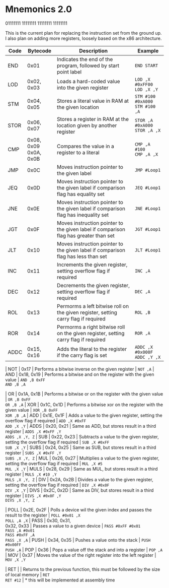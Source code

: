 # Mnemonics 2.0

01111111 11111111 11111111 11111111

This is the current plan for replacing the instruction set from the ground up. I also plan on adding more registers, loosely based on the x86 architecture.

|  Code   | Bytecode   | Description                                                       |                        Example                                 |
|---------|------------|-------------------------------------------------------------------|----------------------------------------------------------------|
| END     | 0x01       | Indicates the end of the program, followed by start point label                      | `END START`
| LOD     | 0x02, 0x03 | Loads a hard-coded value into the given register                                     | `LOD ,X #0xFF00` <br> `LOD ,X ,Y`
| STM     | 0x04, 0x05 | Stores a literal value in RAM at the given location                                  | `STM #100 #0xA000` <br> `STM #100 ,A`
| STOR    | 0x06, 0x07 | Stores a register in RAM at the location given by another register                   | `STOR ,A #0xA000` <br> `STOR ,A ,X`
| CMP     | 0x08, 0x09 <br> 0x0A, 0x0B| Compares the value in a register to a literal                         | `CMP ,A #100` <br> `CMP ,A ,X`
| JMP     | 0x0C       | Moves instruction pointer to the given label                       				    | `JMP #Loop1`
| JEQ     | 0x0D       | Moves instruction pointer to the given label if comparison flag has equality set     | `JEQ #Loop1`
| JNE     | 0x0E       | Moves instruction pointer to the given label if comparison flag has inequality set   | `JNE #Loop1`
| JGT     | 0x0F       | Moves instruction pointer to the given label if comparison flag has greater than set | `JGT #Loop1`
| JLT     | 0x10       | Moves instruction pointer to the given label if comparison flag has less than set    | `JLT #Loop1`
| INC     | 0x11       | Increments the given register, setting overflow flag if required                     | `INC ,A`
| DEC     | 0x12       | Decrements the given register, setting overflow flag if required                     | `DEC ,A`
| ROL     | 0x13       | Permorms a left bitwise roll on the given register, setting carry flag if required   | `ROL ,B`
| ROR     | 0x14       | Permorms a right bitwise roll on the given register, setting carry flag if required  | `ROR ,A`
| ADDC    | 0x15, 0x16 | Adds the literal to the register if the carry flag is set                            | `ADDC ,X #0x000F` <br> `ADDC ,Y ,X`

| NOT     | 0x17       | Performs a bitwise inverse on the given register                                     | `NOT ,A`
| AND     | 0x18, 0x19 | Performs a bitwise and on the register with the given value                          | `AND ,B 0xFF` <br> `AND ,B ,A`

| OR      | 0x1A, 0x1B | Performs a bitwise or on the register with the given value                           | `OR ,B 0xFF` <br> `OR ,B ,A`
| XOR     | 0x1C, 0x1D | Performs a bitwise xor on the register with the given value                          | `XOR ,B 0xFF` <br> `XOR ,B ,A`
| ADD     | 0x1E, 0x1F | Adds a value to the given register, setting the overflow flag if required            | `ADD ,X #0xFF` <br> `ADD ,X ,Y`
| ADDS    | 0x20, 0x21 | Same as ADD, but stores result in a third register                                   | `ADDS ,X #0xFF ,Y` <br> `ADDS ,X ,Y, Z`
| SUB     | 0x22, 0x23 | Subtracts a value to the given register, setting the overflow flag if required       | `SUB ,X #0xFF` <br> `SUB ,X ,Y`
| SUBS    | 0x24, 0x25 | Same as SUB, but stores result in a third register                                   | `SUBS ,X #0xFF ,Y` <br> `SUBS ,X ,Y, Z`
| MUL     | 0x26, 0x27 | Multiplies a value to the given register, setting the overflow flag if required      | `MUL ,X #5` <br> `MUL ,X ,Y`
| MULS    | 0x28, 0x29 | Same as MUL, but stores result in a third register                                   | `MULS ,X #10 ,Y` <br> `MULS ,X ,Y, Z`
| DIV     | 0x2A, 0x2B | Divides a value to the given register, setting the overflow flag if required         | `DIV ,X #0x0F` <br> `DIV ,X ,Y`
| DIVS    | 0x2C, 0x2D | Same as DIV, but stores result in a third register                                   | `DIVS ,X #0x0F ,Y` <br> `DIVS ,X ,Y, Z`

| POLL    | 0x2E, 0x2F | Polls a device wil the given index and passes the result to the register             | `POLL #0x01 ,X` <br> `POLL ,A ,X`
| PASS    | 0x30, 0x31, <br> 0x32, 0x33 | Passes a value to a given device                                    | `PASS #0xFF #0x01` <br> `PASS ,A #0x01` <br> `PASS #0xFF ,A` <br> `PASS ,X ,A`
| PUSH    | 0x34, 0x35 | Pushes a value onto the stack														  | `PUSH #0x00FF` <br> `PUSH ,A`
| POP     | 0x36       | Pops a value off the stack and into a register                                       | `POP ,A`
| MOV     | 0x37       | Moves the value of the right register into the left register                         | `MOV ,X ,Y`

| RET     |            | Returns to the previous function, this must be followed by the size of local memory | `RET` <br> `RET #12` | * this will be implemented at assembly time